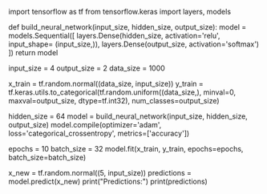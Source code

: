 ﻿import tensorflow as tf from tensorflow.keras import layers, models

def build\_neural\_network(input\_size, hidden\_size, output\_size): model = models.Sequential([ layers.Dense(hidden\_size, activation='relu', input\_shape= (input\_size,)), layers.Dense(output\_size, activation='softmax') ]) return model

input\_size = 4 output\_size = 2 data\_size = 1000

x\_train = tf.random.normal((data\_size, input\_size)) y\_train = tf.keras.utils.to\_categorical(tf.random.uniform((data\_size,), minval=0, maxval=output\_size, dtype=tf.int32), num\_classes=output\_size)

hidden\_size = 64 model = build\_neural\_network(input\_size, hidden\_size, output\_size) model.compile(optimizer='adam', loss='categorical\_crossentropy', metrics=['accuracy'])

epochs = 10 batch\_size = 32 model.fit(x\_train, y\_train, epochs=epochs, batch\_size=batch\_size)

x\_new = tf.random.normal((5, input\_size)) predictions = model.predict(x\_new) print("Predictions:") print(predictions)
